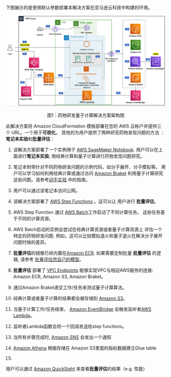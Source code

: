 下图展示的是使用默认参数部署本解决方案在亚马逊云科技中构建的环境。

<center>

![architecture](./images/architecture.png)

图1：药物研发量子计算解决方案架构图

</center>

此解决方案将 Amazon CloudFormation 模板部署在您的
AWS 云帐户并提供三个 URL。一个用于**可视化**。
其他的为用户提供了两种研究药物发现问题的方法
：**笔记本实验**和**批量评估**：

01. 该解决方案部署了一个实例用于 
[AWS SageMaker Notebook](https://docs.aws.amazon.com/sagemaker/latest/dg/nbi.html). 
用户可以在上面进行**笔记本实验**, 用经典计算和量子计算进行药物发现问题研究。

02. 笔记本附带针对不同药物研发问题的示例代码，如分子展开、分子模拟等。
用户可以学习如何利用经典计算或通过访问
[Amazon Braket](https://aws.amazon.com/braket/)
利用量子计算研究这些问题。请参考[动手实验](workshop/background.md)
中的指南。

03. 用户可以通过该笔记本访问公网。

04. 该解决方案部署了
[AWS Step Functions](https://aws.amazon.com/step-functions/) 。这可以让
用户进行
**批量评估**。

05. AWS Step Function 通过
    [AWS Batch](https://aws.amazon.com/batch/)工作启动了不同计算任务。
    这些任务基于不同的计算资源。

06. AWS Batch启动的实例会尝试在经典计算资源或者量子计算资源上
评估一个特定的药物研发问题. 例如，这可以比较模拟退火和量子退火在解决分子展开问题时候的差异。

07. **批量评估**的镜像已经内置在[Amazon ECR](https://aws.amazon.com/ecr/). 
如果需要定制批量 **批量评估** 的逻辑, 请参考 
[批量评估您自己的模型](workshop/a-molecular-unfolding/evaluate-your-own-model.md)。

08. **批量评估** 部署了 [VPC Endpoints](https://docs.aws.amazon.com/vpc/latest/privatelink/vpc-endpoints.html) 
能够实现VPC与相迎AWS服务的连接:
Amazon ECR, Amazon S3, Amazon Braket。

09. 通过Amazon Braket递交工作/任务来测试量子计算算法。

10. 经典计算或者量子计算的结果都会被存储到
[Amazon S3](https://aws.amazon.com/s3/)。

11. 当量子计算工作/任务结束，
[Amazon EventBridge](https://aws.amazon.com/eventbridge/) 会触发监听者[AWS Lambda](https://aws.amazon.com/lambda/)。

12. 监听者Lambda函数会将一个回调发送给step functions。

13. 当所有步骤完成时,
[Amazon SNS](https://aws.amazon.com/sns/) 会发出一个通知

14. [Amazon Athena](https://aws.amazon.com/athena) 
根据存储在
Amazon S3里面的指标数据建立Glue table

15.  
用户可以通过
[Amazon QuickSight](https://aws.amazon.com/quicksight/)
来查看**批量评估**的结果（e.g. 性能）
